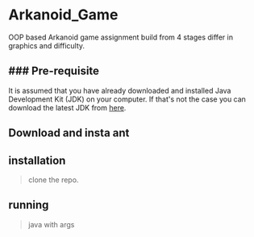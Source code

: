 # Arkanoid_Game
OOP based Arkanoid game assignment build from 4 stages differ in graphics and difficulty.
## ### Pre-requisite
It is assumed that you have already downloaded and installed Java Development Kit (JDK) on your computer.
If that's not the case you can download the latest JDK from [here](https://www.oracle.com/java/technologies/downloads/#jdk20-windows).
## Download and insta ant

## installation
>clone the repo.
## running
>java with args


<!--stackedit_data:
eyJoaXN0b3J5IjpbMjAxODAwMDkzNiw5NDcxNDMyMjcsLTEzNj
U2Nzc1NzNdfQ==
-->